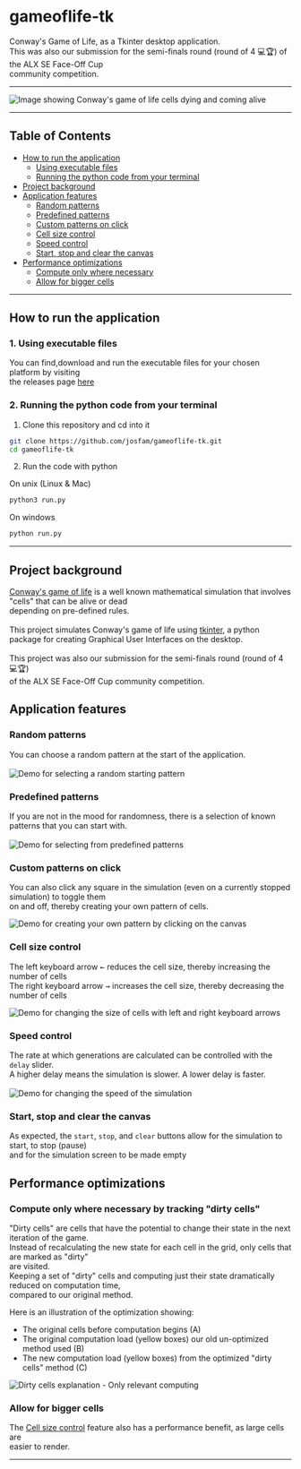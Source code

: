 # gameoflife-tk

Conway's Game of Life, as a Tkinter desktop application.
\
This was also our submission for the semi-finals round (round of 4 💻🏆) of the ALX SE Face-Off Cup
\
community competition.

---

![Image showing Conway's game of life cells dying and coming alive](./demo/conway-loop.gif)

---

## Table of Contents

- [How to run the application](#how-to-run-the-application)
  - [Using executable files](#1-using-executable-files)
  - [Running the python code from your terminal](#2-running-the-python-code-from-your-terminal)
- [Project background](#project-background)
- [Application features](#application-features)
  - [Random patterns](#random-patterns)
  - [Predefined patterns](#predefined-patterns)
  - [Custom patterns on click](#custom-patterns-on-click)
  - [Cell size control](#cell-size-control)
  - [Speed control](#speed-control)
  - [Start, stop and clear the canvas](#start-stop-and-clear-the-canvas)
- [Performance optimizations](#performance-optimizations)
  - [Compute only where necessary](#compute-only-where-necessary-by-tracking-dirty-cells)
  - [Allow for bigger cells](#allow-for-bigger-cells)

---

## How to run the application

### 1. Using executable files

You can find,download and run the executable files for your chosen platform by visiting
\
the releases page [here](https://github.com/josfam/gameoflife-tk/releases/tag/v.1.0.0)

### 2. Running the python code from your terminal

1. Clone this repository and cd into it

```sh
git clone https://github.com/josfam/gameoflife-tk.git
cd gameoflife-tk
```

2. Run the code with python

On unix (Linux & Mac)

```sh
python3 run.py
```

On windows

```sh
python run.py
```

---

## Project background

[Conway's game of life](https://en.wikipedia.org/wiki/Conway's_Game_of_Life) is a well known mathematical simulation that involves "cells" that can be alive or dead
\
depending on pre-defined rules.
\
\
This project simulates Conway's game of life using [tkinter](https://docs.python.org/3/library/tkinter.html), a python package for creating Graphical User Interfaces on the desktop.
\
\
This project was also our submission for the semi-finals round (round of 4 💻🏆)
\
of the ALX SE Face-Off Cup community competition.

## Application features

### Random patterns

You can choose a random pattern at the start of the application.
\
\
![Demo for selecting a random starting pattern](./demo/conway-pattern-control-random.gif)

### Predefined patterns

If you are not in the mood for randomness, there is a selection of known patterns that you can start with.
\
\
![Demo for selecting from predefined patterns](./demo/conway-pattern-control-known.gif)

### Custom patterns on click

You can also click any square in the simulation (even on a currently stopped simulation) to toggle them
\
on and off, thereby creating your own pattern of cells.

![Demo for creating your own pattern by clicking on the canvas](./demo/conway-cell-custom-control.gif)

### Cell size control

The left keyboard arrow <kbd>←</kbd> reduces the cell size, thereby increasing the number of cells
\
The right keyboard arrow <kbd>→</kbd> increases the cell size, thereby decreasing the number of cells

![Demo for changing the size of cells with left and right keyboard arrows](./demo/conway-cell-size-control.gif)

### Speed control

The rate at which generations are calculated can be controlled with the `delay` slider.
\
A higher delay means the simulation is slower. A lower delay is faster.
\
\
![Demo for changing the speed of the simulation](./demo/conway-cell-speed-control.gif)

### Start, stop and clear the canvas

As expected, the `start`, `stop`, and `clear` buttons allow for the simulation to start, to stop (pause)
\
and for the simulation screen to be made empty

## Performance optimizations

### Compute only where necessary by tracking "dirty cells"

"Dirty cells" are cells that have the potential to change their state in the next iteration of the game.
\
Instead of recalculating the new state for each cell in the grid, only cells that are marked as "dirty"
\
are visited.
\
Keeping a set of "dirty" cells and computing just their state dramatically reduced on computation time,
\
compared to our original method.

Here is an illustration of the optimization showing:

- The original cells before computation begins (A)
- The original computation load (yellow boxes) our old un-optimized method used (B)
- The new computation load (yellow boxes) from the optimized "dirty cells" method (C)

![Dirty cells explanation - Only relevant computing](./demo/example-optmized-rendering.png)

### Allow for bigger cells

The [Cell size control](#cell-size-control) feature also has a performance benefit, as large cells are
\
easier to render.

---
